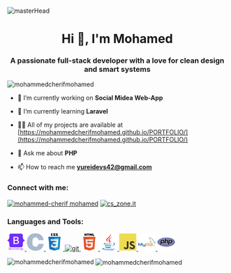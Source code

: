 ![masterHead](https://user-images.githubusercontent.com/90236635/232446433-d5540fa2-fe28-4bb8-b929-cdb51fe61336.gif)
<h1 align="center">Hi 👋, I'm Mohamed</h1>
<h3 align="center">A passionate full-stack developer with a love for clean design and smart systems</h3>

<p align="left"> <img src="https://komarev.com/ghpvc/?username=mohammedcherifmohamed&label=Profile%20views&color=0e75b6&style=flat" alt="mohammedcherifmohamed" /> </p>

- 🔭 I’m currently working on **Social Midea Web-App**

- 🌱 I’m currently learning **Laravel**

- 👨‍💻 All of my projects are available at [https://mohammedcherifmohamed.github.io/PORTFOLIO/](https://mohammedcherifmohamed.github.io/PORTFOLIO/)

- 💬 Ask me about **PHP**

- 📫 How to reach me **yureidevs42@gmail.com**

<h3 align="left">Connect with me:</h3>
<p align="left">
<a href="https://linkedin.com/in/mohammed-cherif mohamed" target="blank"><img align="center" src="https://raw.githubusercontent.com/rahuldkjain/github-profile-readme-generator/master/src/images/icons/Social/linked-in-alt.svg" alt="mohammed-cherif mohamed" height="30" width="40" /></a>
<a href="https://instagram.com/cs_zone.it" target="blank"><img align="center" src="https://raw.githubusercontent.com/rahuldkjain/github-profile-readme-generator/master/src/images/icons/Social/instagram.svg" alt="cs_zone.it" height="30" width="40" /></a>
</p>

<h3 align="left">Languages and Tools:</h3>
<p align="left"> <a href="https://getbootstrap.com" target="_blank" rel="noreferrer"> <img src="https://raw.githubusercontent.com/devicons/devicon/master/icons/bootstrap/bootstrap-plain-wordmark.svg" alt="bootstrap" width="40" height="40"/> </a> <a href="https://www.cprogramming.com/" target="_blank" rel="noreferrer"> <img src="https://raw.githubusercontent.com/devicons/devicon/master/icons/c/c-original.svg" alt="c" width="40" height="40"/> </a> <a href="https://www.w3schools.com/css/" target="_blank" rel="noreferrer"> <img src="https://raw.githubusercontent.com/devicons/devicon/master/icons/css3/css3-original-wordmark.svg" alt="css3" width="40" height="40"/> </a> <a href="https://git-scm.com/" target="_blank" rel="noreferrer"> <img src="https://www.vectorlogo.zone/logos/git-scm/git-scm-icon.svg" alt="git" width="40" height="40"/> </a> <a href="https://www.w3.org/html/" target="_blank" rel="noreferrer"> <img src="https://raw.githubusercontent.com/devicons/devicon/master/icons/html5/html5-original-wordmark.svg" alt="html5" width="40" height="40"/> </a> <a href="https://www.java.com" target="_blank" rel="noreferrer"> <img src="https://raw.githubusercontent.com/devicons/devicon/master/icons/java/java-original.svg" alt="java" width="40" height="40"/> </a> <a href="https://developer.mozilla.org/en-US/docs/Web/JavaScript" target="_blank" rel="noreferrer"> <img src="https://raw.githubusercontent.com/devicons/devicon/master/icons/javascript/javascript-original.svg" alt="javascript" width="40" height="40"/> </a> <a href="https://www.mysql.com/" target="_blank" rel="noreferrer"> <img src="https://raw.githubusercontent.com/devicons/devicon/master/icons/mysql/mysql-original-wordmark.svg" alt="mysql" width="40" height="40"/> </a> <a href="https://www.php.net" target="_blank" rel="noreferrer"> <img src="https://raw.githubusercontent.com/devicons/devicon/master/icons/php/php-original.svg" alt="php" width="40" height="40"/> </a> </p>

<p><img align="left" src="https://github-readme-stats.vercel.app/api/top-langs?username=mohammedcherifmohamed&show_icons=true&locale=en&layout=compact" alt="mohammedcherifmohamed" /></p>

<p>&nbsp;<img align="center" src="https://github-readme-stats.vercel.app/api?username=mohammedcherifmohamed&show_icons=true&locale=en" alt="mohammedcherifmohamed" /></p>
